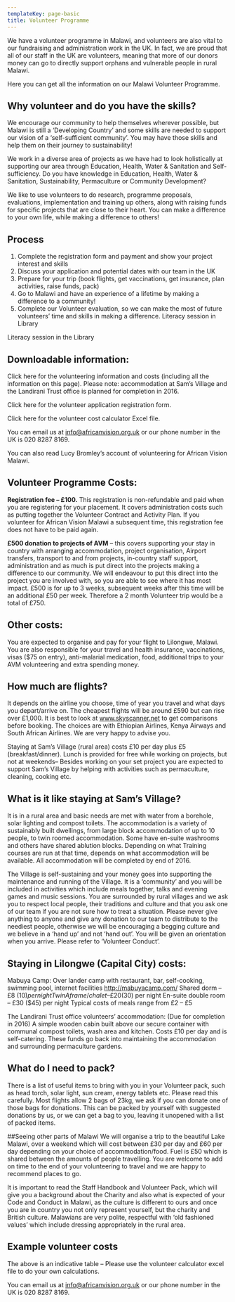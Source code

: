 ```yaml
---
templateKey: page-basic
title: Volunteer Programme
---
```


We have a volunteer programme in Malawi, and volunteers are also vital to our fundraising and administration work in the UK. In fact, we are proud that all of our staff in the UK are volunteers, meaning that more of our donors money can go to directly support orphans and vulnerable people in rural Malawi.

Here you can get all the information on our Malawi Volunteer Programme.

## Why volunteer and do you have the skills?

We encourage our community to help themselves wherever possible, but Malawi is still a ‘Developing Country’ and some skills are needed to support our vision of a ‘self-sufficient community’. You may have those skills and help them on their journey to sustainability!

We work in a diverse area of projects as we have had to look holistically at supporting our area through Education, Health, Water & Sanitation and Self-sufficiency. Do you have knowledge in Education, Health, Water & Sanitation, Sustainability, Permaculture or Community Development?

We like to use volunteers to do research, programme proposals, evaluations, implementation and training up others, along with raising funds for specific projects that are close to their heart. You can make a difference to your own life, while making a difference to others!

## Process

1. Complete the registration form and payment and show your project interest and skills
2. Discuss your application and potential dates with our team in the UK
3. Prepare for your trip (book flights, get vaccinations, get insurance, plan activities, raise funds, pack)
4. Go to Malawi and have an experience of a lifetime by making a difference to a community!
5. Complete our Volunteer evaluation, so we can make the most of future volunteers’ time and skills in making a difference.
   Literacy session in Library

Literacy session in the Library

## Downloadable information:

Click here for the volunteering information and costs (including all the information on this page). Please note: accommodation at Sam’s Village and the Landirani Trust office is planned for completion in 2016.

Click here for the volunteer application registration form.

Click here for the volunteer cost calculator Excel file.

You can email us at info@africanvision.org.uk or our phone number in the UK is 020 8287 8169.

You can also read Lucy Bromley’s account of volunteering for African Vision Malawi.

## Volunteer Programme Costs:

**Registration fee – £100.** This registration is non-refundable and paid when you are registering for your placement. It covers administration costs such as putting together the Volunteer Contract and Activity Plan. If you volunteer for African Vision Malawi a subsequent time, this registration fee does not have to be paid again.

**£500 donation to projects of AVM** – this covers supporting your stay in country with arranging accommodation, project organisation, Airport transfers, transport to and from projects, in-country staff support, administration and as much is put direct into the projects making a difference to our community. We will endeavour to put this direct into the project you are involved with, so you are able to see where it has most impact. £500 is for up to 3 weeks, subsequent weeks after this time will be an additional £50 per week. Therefore a 2 month Volunteer trip would be a total of £750.

## Other costs:

You are expected to organise and pay for your flight to Lilongwe, Malawi. You are also responsible for your travel and health insurance, vaccinations, visas (\$75 on entry), anti-malarial medication, food, additional trips to your AVM volunteering and extra spending money.

## How much are flights?

It depends on the airline you choose, time of year you travel and what days you depart/arrive on. The cheapest flights will be around £590 but can rise over £1,000. It is best to look at www.skyscanner.net to get comparisons before booking. The choices are with Ethiopian Airlines, Kenya Airways and South African Airlines. We are very happy to advise you.

Staying at Sam’s Village (rural area) costs £10 per day plus £5 (breakfast/dinner). Lunch is provided for free while working on projects, but not at weekends– Besides working on your set project you are expected to support Sam’s Village by helping with activities such as permaculture, cleaning, cooking etc.

## What is it like staying at Sam’s Village?

It is in a rural area and basic needs are met with water from a borehole, solar lighting and compost toilets. The accommodation is a variety of sustainably built dwellings, from large block accommodation of up to 10 people, to twin roomed accommodation. Some have en-suite washrooms and others have shared ablution blocks. Depending on what Training courses are run at that time, depends on what accommodation will be available. All accommodation will be completed by end of 2016.

The Village is self-sustaining and your money goes into supporting the maintenance and running of the Village. It is a ‘community’ and you will be included in activities which include meals together, talks and evening games and music sessions. You are surrounded by rural villages and we ask you to respect local people, their traditions and culture and that you ask one of our team if you are not sure how to treat a situation. Please never give anything to anyone and give any donation to our team to distribute to the neediest people, otherwise we will be encouraging a begging culture and we believe in a ‘hand up’ and not ‘hand out’. You will be given an orientation when you arrive. Please refer to ‘Volunteer Conduct’.

## Staying in Lilongwe (Capital City) costs:

Mabuya Camp: Over lander camp with restaurant, bar, self-cooking, swimming pool, internet facilities http://mabuyacamp.com/
Shared dorm – £8 ($10) per night
Twin A frame/chalet – £20 ($30) per night
En-suite double room – £30 (\$45) per night
Typical costs of meals range from £2 – £5

The Landirani Trust office volunteers’ accommodation: (Due for completion in 2016) A simple wooden cabin built above our secure container with communal compost toilets, wash area and kitchen. Costs £10 per day and is self-catering. These funds go back into maintaining the accommodation and surrounding permaculture gardens.

## What do I need to pack?

There is a list of useful items to bring with you in your Volunteer pack, such as head torch, solar light, sun cream, energy tablets etc. Please read this carefully. Most flights allow 2 bags of 23kg, we ask if you can donate one of those bags for donations. This can be packed by yourself with suggested donations by us, or we can get a bag to you, leaving it unopened with a list of packed items.

##Seeing other parts of Malawi
We will organise a trip to the beautiful Lake Malawi, over a weekend which will cost between £30 per day and £60 per day depending on your choice of accommodation/food. Fuel is £50 which is shared between the amounts of people travelling. You are welcome to add on time to the end of your volunteering to travel and we are happy to recommend places to go.

It is important to read the Staff Handbook and Volunteer Pack, which will give you a background about the Charity and also what is expected of your Code and Conduct in Malawi, as the culture is different to ours and once you are in country you not only represent yourself, but the charity and British culture. Malawians are very polite, respectful with ‘old fashioned values’ which include dressing appropriately in the rural area.

## Example volunteer costs

The above is an indicative table – Please use the volunteer calculator excel file to do your own calculations.

You can email us at info@africanvision.org.uk or our phone number in the UK is 020 8287 8169.
